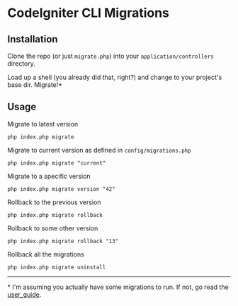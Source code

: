 # CodeIgniter CLI Migrations

## Installation

Clone the repo (or just ```migrate.php```) into your ```application/controllers``` directory.

Load up a shell (you already did that, right?) and change to your project's base dir. Migrate!*

## Usage

Migrate to latest version

```php index.php migrate```

Migrate to current version as defined in ```config/migrations.php```

```php index.php migrate "current"```

Migrate to a specific version

```php index.php migrate version "42"```

Rollback to the previous version

```php index.php migrate rollback```

Rollback to some other version

```php index.php migrate rollback "13"```

Rollback all the migrations

```php index.php migrate uninstall```


* * *

\* I'm assuming you actually have some migrations to run. If not, go read the [user_guide](http://ellislab.com/codeigniter/user_guide/).
